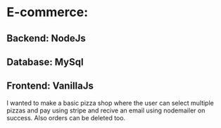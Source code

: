 # E-commerce:

## Backend: NodeJs

## Database: MySql

## Frontend: VanillaJs



I wanted to make a basic pizza shop where the user can select multiple pizzas and pay using stripe and recive an email using nodemailer on success.
Also orders can be deleted too. 
